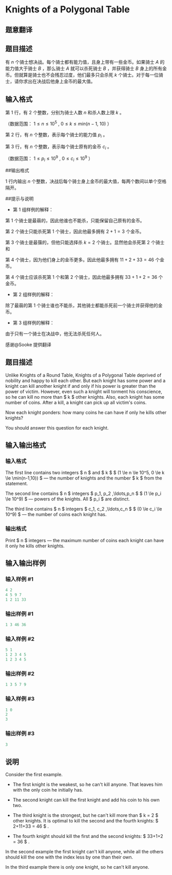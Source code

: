 # Knights of a Polygonal Table

## 题意翻译

## 题目描述

有 $n$ 个骑士想决战。每个骑士都有能力值，且身上带有一些金币。如果骑士 $A$ 的能力值大于骑士 $B$ ，那么骑士 $A$ 就可以杀死骑士 $B$ ，并获得骑士 $B$ 身上的所有金币。但就算是骑士也不会残忍过度，他们最多只会杀死 $k$ 个骑士。对于每一位骑士，请你求出在决战后他身上金币的最大值。

## 输入格式

第 $1$ 行，有 $2$ 个整数，分别为骑士人数 $n$ 和杀人数上限 $k$ 。

（数据范围： $1 \leqslant n \leqslant 10^{5}$ , $0 \leqslant k \leqslant min(n - 1,\ 10)$ ）

第 $2$ 行，有 $n$ 个整数，表示每个骑士的能力值 $p_i$ 。

第 $3$ 行，有 $n$ 个整数，表示每个骑士原有的金币 $c_i$ 。

（数据范围： $1 \leqslant p_i \leqslant 10^{9}$ , $0 \leqslant c_i \leqslant 10^{9}$ ）

##输出格式

$1$ 行内输出 $n$ 个整数，决战后每个骑士身上金币的最大值，每两个数间以单个空格隔开。

##提示与说明

- 第 $1$ 组样例的解释：

第 $1$ 个骑士是最蒻的，因此他谁也不能杀，只能保留自己原有的金币。

第 $2$ 个骑士只能杀死第 $1$ 个骑士，因此他最多拥有 $2 + 1 = 3$ 个金币。

第 $3$ 个骑士是最蔃的，但他只能选择杀 $k = 2$ 个骑士。显然他会杀死第 $2$ 个骑士和

第 $4$ 个骑士，因为他们身上的金币更多。因此他最多拥有 $11 + 2 + 33 = 46$ 个金币。

第 $4$ 个骑士应该杀死第 $1$ 个和第 $2$ 个骑士，因此他最多拥有 $33 + 1 + 2 = 36$ 个金币。

- 第 $2$ 组样例的解释：

除了最蒻的第 $1$ 个骑士谁也不能杀，其他骑士都能杀死前一个骑士并获得他的金币。

- 第 $3$ 组样例的解释：

由于只有一个骑士在决战中，他无法杀死任何人。

感谢@Sooke 提供翻译

## 题目描述

Unlike Knights of a Round Table, Knights of a Polygonal Table deprived of nobility and happy to kill each other. But each knight has some power and a knight can kill another knight if and only if his power is greater than the power of victim. However, even such a knight will torment his conscience, so he can kill no more than $ k $ other knights. Also, each knight has some number of coins. After a kill, a knight can pick up all victim's coins.

Now each knight ponders: how many coins he can have if only he kills other knights?

You should answer this question for each knight.

## 输入输出格式

### 输入格式

The first line contains two integers $ n $ and $ k $ $ (1 \le n \le 10^5, 0 \le k \le \min(n-1,10)) $ — the number of knights and the number $ k $ from the statement.

The second line contains $ n $ integers $ p_1, p_2 ,\ldots,p_n $ $ (1 \le p_i \le 10^9) $ — powers of the knights. All $ p_i $ are distinct.

The third line contains $ n $ integers $ c_1, c_2 ,\ldots,c_n $ $ (0 \le c_i \le 10^9) $ — the number of coins each knight has.

### 输出格式

Print $ n $ integers — the maximum number of coins each knight can have it only he kills other knights.

## 输入输出样例

### 输入样例 #1

```cpp
4 2
4 5 9 7
1 2 11 33

```
### 输出样例 #1

```cpp
1 3 46 36 
```


### 输入样例 #2

```cpp
5 1
1 2 3 4 5
1 2 3 4 5

```
### 输出样例 #2

```cpp
1 3 5 7 9 
```


### 输入样例 #3

```cpp
1 0
2
3

```
### 输出样例 #3

```cpp
3 
```


## 说明

Consider the first example.

- The first knight is the weakest, so he can't kill anyone. That leaves him with the only coin he initially has.

- The second knight can kill the first knight and add his coin to his own two.

- The third knight is the strongest, but he can't kill more than $ k = 2 $ other knights. It is optimal to kill the second and the fourth knights: $ 2+11+33 = 46 $ .

- The fourth knight should kill the first and the second knights: $ 33+1+2 = 36 $ .

In the second example the first knight can't kill anyone, while all the others should kill the one with the index less by one than their own.

In the third example there is only one knight, so he can't kill anyone.

